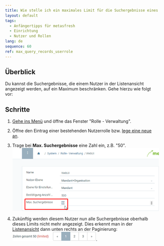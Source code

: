 ```yaml
---
title: Wie stelle ich ein maximales Limit für die Suchergebnisse eines Nutzers ein?
layout: default
tags:
  - Anfängertipps für metasfresh
  - Einrichtung
  - Nutzer und Rollen
lang: de
sequence: 60
ref: max_query_records_userrole
---
```


## Überblick
Du kannst die Suchergebnisse, die einem Nutzer in der Listenansicht angezeigt werden, auf ein Maximum beschränken. Gehe hierzu wie folgt vor:

## Schritte
1. [Gehe ins Menü](Menu) und öffne das Fenster "Rolle - Verwaltung".
1. Öffne den Eintrag einer bestehenden Nutzerrolle bzw. [lege eine neue an](NeueBenutzerrolle).
1. Trage bei **Max. Suchergebnisse** eine Zahl ein, z.B. "50".<br>
![](assets/Max.Suchergebnisse_Screenshot.png)

1. Zukünftig werden diesem Nutzer nun alle Suchergebnisse oberhalb dieses Limits nicht mehr angezeigt. Dies erkennt man in der [Listenansicht](Ansichten) dann unten rechts an der Paginierung: ![](assets/Max.Suchergebnisse_UserRole.png).

